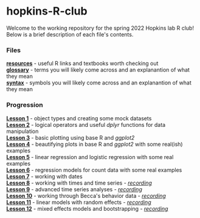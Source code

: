 # hopkins-R-club

Welcome to the working repository for the spring 2022 Hopkins lab R club!\
Below is a brief description of each file's contents.

### Files
[**resources**](resources.md) - useful R links and textbooks worth checking out\
[**glossary**](glossary.md) - terms you will likely come across and an explanantion of what they mean\
[**syntax**](syntax.md) - symbols you will likely come across and an explanantion of what they mean

### Progression
[**Lesson 1**](scripts/mock_data.R) - object types and creating some mock datasets\
[**Lesson 2**](scripts/data_manipulation.R) - logical operators and  useful _dplyr_ functions for data manipulation\
[**Lesson 3**](scripts/data_visualization.R) - basic plotting using base R and _ggplot2_\
[**Lesson 4**](scripts/data_visualization_2.R) - beautifying plots in base R and _ggplot2_ with some real(ish) examples\
[**Lesson 5**](scripts/stats_1.R) - linear regression and logistic regression with some real examples\
[**Lesson 6**](scripts/stats_2.R) - regression models for count data with some real examples\
[**Lesson 7**](scripts/dates.R) - working with dates\
[**Lesson 8**](scripts/times.R) - working with times and time series - [_recording_](https://video.vt.edu/media/Hopkins+R+Club/1_7wrlj306)\
[**Lesson 9**](scripts/time_series.R) - advanced time series analyses - [_recording_](https://video.vt.edu/media/Hopkins+R+Club/1_p0cq9g8k)\
[**Lesson 10**](scripts/time_series_2.R) - working through Becca's behavior data - [_recording_](https://video.vt.edu/media/Hopkins+R+Club/1_tlyl533t)\
[**Lesson 11**](scripts/mixed_models.R) - linear models with random effects - [_recording_](https://video.vt.edu/media/Hopkins+R+Club/1_pwzwu8if)\
[**Lesson 12**](scripts/mixed_models_2.R) - mixed effects models and bootstrapping - [_recording_](https://video.vt.edu/media/Hopkins+R+Club/1_v1ctqopa)
